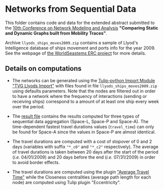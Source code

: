 # Networks from Sequential Data

This folder contains code and data for the extended abstract submitted to the [10th Conference on Network Modeling and Analysis](https://iutdijon.u-bourgogne.fr/marami/) **"Comparing Static and Dynamic Graphs built from Mobility Traces"**.


Archive `llyods_ships_moves2009.zip` contains a sample of Llyod's Intelligence database of ships movement and ports info for the year 2009.
See the webpage of [the WorldSeastems ERC project](http://www.world-seastems.cnrs.fr/) for more details.

## Details on computations

- The networks can be generated using the [Tulip-python Import Module](http://tulip.labri.fr/Documentation/current/tulip-python/html/tulipreference.html?highlight=importmodule#tulip.tlp.ImportModule) ["TVG Llyods Import"](https://github.com/fqueyroi/tulip_plugins/blob/master/papers/NetFromSequentialData/TVGLlyodsImport.py) with files found in file `llyods_ships_moves2009.zip` using defaults parameters. Note that the nodes are filtered out in order to have a network where the frequency of interactions (sending or receiving ships) correspond to a amount of at least one ship every week over the period. 

- The [result file](https://github.com/fqueyroi/tulip_plugins/blob/master/papers/NetFromSequentialData/res_AprilJuly2009.csv) contains the results computed for three types of sequential data aggregation (Space-L, Space-P and Space-A). The time-dependent fastest travel durations values (`travel_time`) can only be found for Space-A since the values in Space-P are almost identical. 

- The travel durations are computed with a cost of stopover of 0 and 2 days (variables with suffix `"*_c0"` and `"*_c2"` respectively). The average of travel durations is taken between 20 days after the start of the period (*i.e.* 04/01/2009) and 20 days before the end (*i.e.* 07/31/2009) in order to avoid border effects.

- The travel durations are computed using the plugin ["Average Travel Time"](https://github.com/fqueyroi/tulip_plugins/tree/master/TimeVaryingFastestPaths) while the Closeness centralities (average path length for each node) are computed using Tulip plugin "Eccentricity". 

